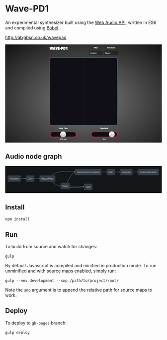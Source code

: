 Wave-PD1
========

An experimental synthesizer built using the [Web Audio API](http://www.w3.org/TR/webaudio/), written in ES6 and compiled using [Babel](https://babeljs.io/).

http://alxgbsn.co.uk/wavepad

![](/images/screenshot.png?raw=true)

Audio node graph
----------------

![](/images/wavapad-audio-graph.png?raw=true)

Install
-------

```
npm install
```

Run
---

To build from source and watch for changes:

```
gulp
```

By default Javascript is compiled and minified in production mode. To run unminified and with source maps enabled, simply run:

```
gulp --env development --smp /path/to/project/root/
```

Note the `smp` argument is to append the relative path for source maps to work.

Deploy
------

To deploy to `gh-pages` branch:

```
gulp deploy
```
